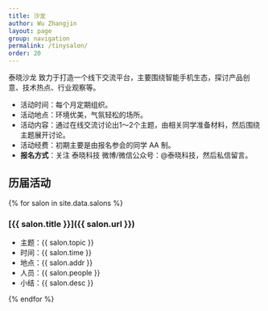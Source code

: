 ```yaml
---
title: 沙龙
author: Wu Zhangjin
layout: page
group: navigation
permalink: /tinysalon/
order: 20
---
```


泰晓沙龙 致力于打造一个线下交流平台，主要围绕智能手机生态，探讨产品创意、技术热点、行业观察等。

* 活动时间：每个月定期组织。
* 活动地点：环境优美，气氛轻松的场所。
* 活动内容：通过在线交流讨论出1～2个主题，由相关同学准备材料，然后围绕主题展开讨论。
* 活动经费：初期主要是由报名参会的同学 AA 制。
* <b>报名方式</b>：关注 泰晓科技 微博/微信公众号：@泰晓科技，然后私信留言。

## 历届活动

{% for salon in site.data.salons %}

### [{{ salon.title }}]({{ salon.url }})

  * 主题：{{ salon.topic }}
  * 时间：{{ salon.time }}
  * 地点：{{ salon.addr }}
  * 人员：{{ salon.people }}
  * 小结：{{ salon.desc }}

{% endfor %}
